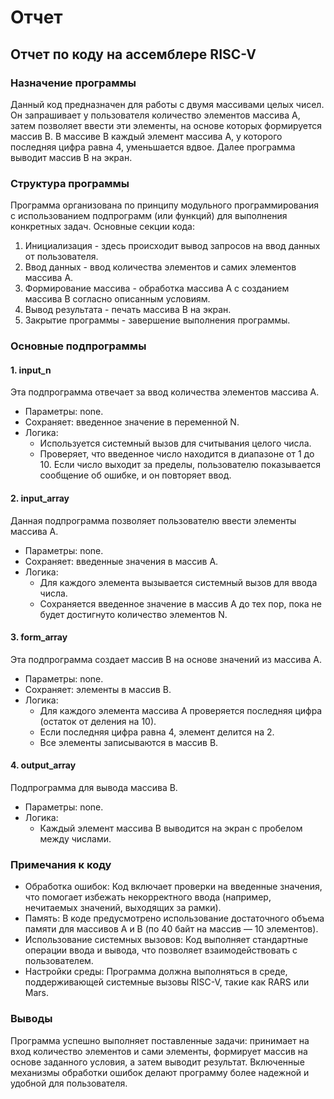 # Отчет
## Отчет по коду на ассемблере RISC-V

### Назначение программы
Данный код предназначен для работы с двумя массивами целых чисел. Он запрашивает у пользователя количество элементов массива A, затем позволяет ввести эти элементы, на основе которых формируется массив B. В массиве B каждый элемент массива A, у которого последняя цифра равна 4, уменьшается вдвое. Далее программа выводит массив B на экран.

### Структура программы
Программа организована по принципу модульного программирования с использованием подпрограмм (или функций) для выполнения конкретных задач. Основные секции кода:

1. Инициализация - здесь происходит вывод запросов на ввод данных от пользователя.
2. Ввод данных - ввод количества элементов и самих элементов массива A.
3. Формирование массива - обработка массива A с созданием массива B согласно описанным условиям.
4. Вывод результата - печать массива B на экран.
5. Закрытие программы - завершение выполнения программы.

### Основные подпрограммы

#### 1. input_n
Эта подпрограмма отвечает за ввод количества элементов массива A. 

- Параметры: none.
- Сохраняет: введенное значение в переменной N.
- Логика:
  - Используется системный вызов для считывания целого числа.
  - Проверяет, что введенное число находится в диапазоне от 1 до 10. Если число выходит за пределы, пользователю показывается сообщение об ошибке, и он повторяет ввод.

#### 2. input_array
Данная подпрограмма позволяет пользователю ввести элементы массива A.

- Параметры: none.
- Сохраняет: введенные значения в массив A.
- Логика:
  - Для каждого элемента вызывается системный вызов для ввода числа.
  - Сохраняется введенное значение в массив A до тех пор, пока не будет достигнуто количество элементов N.

#### 3. form_array
Эта подпрограмма создает массив B на основе значений из массива A.

- Параметры: none.
- Сохраняет: элементы в массив B.
- Логика:
  - Для каждого элемента массива A проверяется последняя цифра (остаток от деления на 10).
  - Если последняя цифра равна 4, элемент делится на 2.
  - Все элементы записываются в массив B.

#### 4. output_array
Подпрограмма для вывода массива B.

- Параметры: none.
- Логика:
  - Каждый элемент массива B выводится на экран с пробелом между числами.

### Примечания к коду

- Обработка ошибок: Код включает проверки на введенные значения, что помогает избежать некорректного ввода (например, нечитаемых значений, выходящих за рамки).
- Память: В коде предусмотрено использование достаточного объема памяти для массивов A и B (по 40 байт на массив — 10 элементов).
- Использование системных вызовов: Код выполняет стандартные операции ввода и вывода, что позволяет взаимодействовать с пользователем.
- Настройки среды: Программа должна выполняться в среде, поддерживающей системные вызовы RISC-V, такие как RARS или Mars. 

### Выводы
Программа успешно выполняет поставленные задачи: принимает на вход количество элементов и сами элементы, формирует массив на основе заданного условия, а затем выводит результат. Включенные механизмы обработки ошибок делают программу более надежной и удобной для пользователя.
